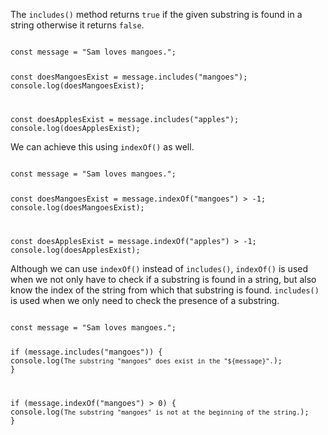 The `includes()` method
returns `true`
if the given substring is found in a string
otherwise
it returns `false`.

<codeblock language="javascript" type="lesson">
<code>
const message = "Sam loves mangoes.";

const doesMangoesExist = message.includes("mangoes");
console.log(doesMangoesExist);

const doesApplesExist = message.includes("apples");
console.log(doesApplesExist);
</code>
</codeblock>

We can achieve this using `indexOf()` as well.

<codeblock language="javascript" type="lesson">
<code>
const message = "Sam loves mangoes.";

const doesMangoesExist = message.indexOf("mangoes") > -1;
console.log(doesMangoesExist);

const doesApplesExist = message.indexOf("apples") > -1;
console.log(doesApplesExist);
</code>
</codeblock>

Although we can use `indexOf()` instead of `includes()`,
`indexOf()` is used when we not only have to check
if a substring is found in a string,
but also know the index of the string from which
that substring is found.
`includes()` is used when we only need
to check the presence of a substring.

<codeblock language="javascript" type="lesson">
<code>
const message = "Sam loves mangoes.";

if (message.includes("mangoes")) {
  console.log(`The substring "mangoes" does exist in the "${message}".`);
}

if (message.indexOf("mangoes") > 0) {
  console.log(`The substring "mangoes" is not at the beginning of the string.`);
}
</code>
</codeblock>